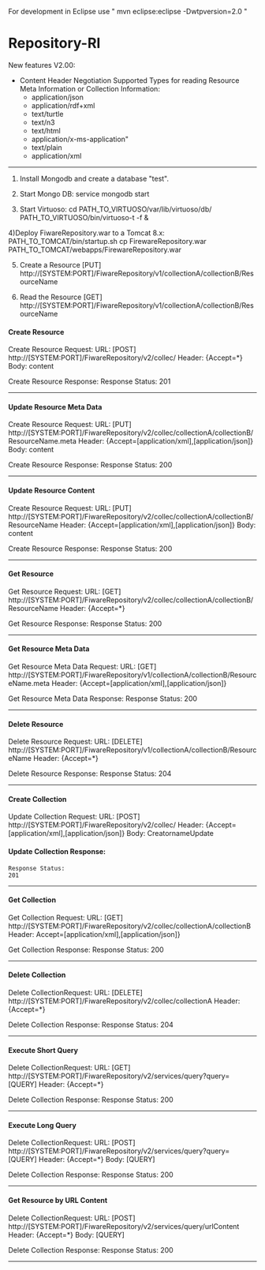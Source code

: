 For development in Eclipse use " mvn eclipse:eclipse -Dwtpversion=2.0 "

Repository-RI
=============

New features V2.00:

- Content Header Negotiation
	Supported Types for reading Resource Meta Information or Collection Information:
	- application/json
	- application/rdf+xml
	- text/turtle
	- text/n3
	- text/html
	- application/x-ms-application"
	- text/plain
	- application/xml

___________________________________________________________


1) Install Mongodb and create a database "test".

2) Start Mongo DB:
service mongodb start

3) Start Virtuoso:
cd PATH_TO_VIRTUOSO/var/lib/virtuoso/db/
PATH_TO_VIRTUOSO/bin/virtuoso-t -f &

4)Deploy FiwareRepository.war to a Tomcat 8.x:
PATH_TO_TOMCAT/bin/startup.sh
cp FirewareRepository.war PATH_TO_TOMCAT/webapps/FirewareRepository.war

5) Create a Resource
[PUT] http://[SYSTEM:PORT]/FiwareRepository/v1/collectionA/collectionB/ResourceName

6) Read the Resource
[GET] http://[SYSTEM:PORT]/FiwareRepository/v1/collectionA/collectionB/ResourceName


#### Create Resource

Create Resource Request:
	URL:	[POST] http://[SYSTEM:PORT]/FiwareRepository/v2/collec/
	Header:	{Accept=*}
	Body:	content

Create Resource Response:
	Response Status:
	201
____________________________________________________________

#### Update Resource Meta Data

Create Resource Request:
	URL:	[PUT] http://[SYSTEM:PORT]/FiwareRepository/v2/collec/collectionA/collectionB/ResourceName.meta
	Header:	{Accept=[application/xml],[application/json]}
	Body:	content

Create Resource Response:
	Response Status:
	200
____________________________________________________________

#### Update Resource Content

Create Resource Request:
	URL:	[PUT] http://[SYSTEM:PORT]/FiwareRepository/v2/collec/collectionA/collectionB/ResourceName
	Header:	{Accept=[application/xml],[application/json]}
	Body:	content

Create Resource Response:
	Response Status:
	200
____________________________________________________________

#### Get Resource 

Get Resource Request:
	URL:	[GET] http://[SYSTEM:PORT]/FiwareRepository/v2/collec/collectionA/collectionB/ResourceName
	Header:	{Accept=*}

	
Get Resource Response:
	Response Status:
	200
____________________________________________________________

#### Get Resource Meta Data

Get Resource Meta Data Request:
	URL:	[GET] http://[SYSTEM:PORT]/FiwareRepository/v1/collectionA/collectionB/ResourceName.meta
	Header:	{Accept=[application/xml],[application/json]}
	
Get Resource Meta Data Response:
	Response Status:
	200
____________________________________________________________

#### Delete Resource

Delete Resource Request:
	URL:	[DELETE] http://[SYSTEM:PORT]/FiwareRepository/v1/collectionA/collectionB/ResourceName
	Header:	{Accept=*}
	
Delete Resource Response:
	Response Status:
	204
____________________________________________________________

#### Create Collection

Update Collection Request:
	URL:	[POST] http://[SYSTEM:PORT]/FiwareRepository/v2/collec/
	Header:	{Accept=[application/xml],[application/json]}
	Body:	<?xml version="1.0" encoding="UTF-8" standalone="yes"?><collection xmlns:atom="http://www.w3.org/2005/Atom"><creator>CreatornameUpdate</creator><collections/><resources/></collection>

#### Update Collection Response:
	Response Status:
	201
____________________________________________________________

#### Get Collection

Get Collection Request:
	URL:	[GET] http://[SYSTEM:PORT]/FiwareRepository/v2/collec/collectionA/collectionB
	Header:	Accept=[application/xml],[application/json]}

Get Collection Response:
	Response Status:
	200
____________________________________________________________

#### Delete Collection

Delete CollectionRequest:
	URL:	[DELETE] http://[SYSTEM:PORT]/FiwareRepository/v2/collec/collectionA
	Header:	{Accept=*}
	
Delete Collection Response:
	Response Status:
	204
____________________________________________________________

#### Execute Short Query 

Delete CollectionRequest:
	URL:	[GET] http://[SYSTEM:PORT]/FiwareRepository/v2/services/query?query=[QUERY]
	Header:	{Accept=*}
	
Delete Collection Response:
	Response Status:
	200
____________________________________________________________

#### Execute Long Query  

Delete CollectionRequest:
	URL:	[POST] http://[SYSTEM:PORT]/FiwareRepository/v2/services/query?query=[QUERY]
	Header:	{Accept=*}
	Body:   [QUERY]
	
Delete Collection Response:
	Response Status:
	200
____________________________________________________________	

#### Get Resource by URL Content

Delete CollectionRequest:
	URL:	[POST] http://[SYSTEM:PORT]/FiwareRepository/v2/services/query/urlContent
	Header:	{Accept=*}
	Body:   [QUERY]
	
Delete Collection Response:
	Response Status:
	200
____________________________________________________________	